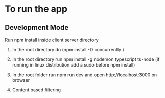 # To run the app

## Development Mode

Run npm install inside client server directory

1. In the root directory do (npm install -D concurrently )

2. In the root directory run
   npm install -g nodemon typescript ts-node
   (if running in linux distribution add a sudo before npm install)

3. In the root folder run 
   npm run dev
   and open http://localhost:3000 on browser 
   
4. Content based filtering
